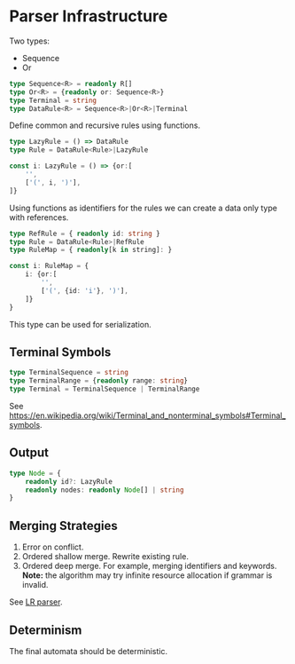 # Parser Infrastructure

Two types:

- Sequence
- Or

```ts
type Sequence<R> = readonly R[]
type Or<R> = {readonly or: Sequence<R>}
type Terminal = string
type DataRule<R> = Sequence<R>|Or<R>|Terminal
```

Define common and recursive rules using functions.

```ts
type LazyRule = () => DataRule
type Rule = DataRule<Rule>|LazyRule

const i: LazyRule = () => {or:[
    '',
    ['(', i, ')'],
]}
```

Using functions as identifiers for the rules we can create a data only type with references.

```ts
type RefRule = { readonly id: string }
type Rule = DataRule<Rule>|RefRule
type RuleMap = { readonly[k in string]: }

const i: RuleMap = {
    i: {or:[
        '',
        ['(', {id: 'i'}, ')'],
    ]}
}
```

This type can be used for serialization.

## Terminal Symbols

```ts
type TerminalSequence = string
type TerminalRange = {readonly range: string}
type Terminal = TerminalSequence | TerminalRange
```

See https://en.wikipedia.org/wiki/Terminal_and_nonterminal_symbols#Terminal_symbols.

## Output

```ts
type Node = {
    readonly id?: LazyRule
    readonly nodes: readonly Node[] | string
}
```

## Merging Strategies

1. Error on conflict.
2. Ordered shallow merge. Rewrite existing rule.
3. Ordered deep merge. For example, merging identifiers and keywords.
   **Note:** the algorithm may try infinite resource allocation if grammar is invalid.

See [LR parser](https://en.wikipedia.org/wiki/LR_parser).

## Determinism

The final automata should be deterministic.
